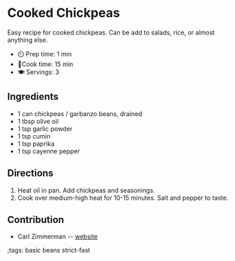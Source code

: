 # Cooked Chickpeas

Easy recipe for cooked chickpeas. Can be add to salads, rice, or almost anything else.

- ⏲️ Prep time: 1 min
- 🍳Cook time: 15 min
- 🍽️ Servings: 3

## Ingredients

- 1 can chickpeas / garbanzo beans, drained
- 1 tbsp olive oil
- 1 tsp garlic powder
- 1 tsp cumin
- 1 tsp paprika
- 1 tsp cayenne pepper

## Directions

1. Heat oil in pan. Add chickpeas and seasonings.
2. Cook over medium-high heat for 10-15 minutes. Salt and pepper to taste.

## Contribution

- Carl Zimmerman -- [website](https://codingwithcarl.com)

;tags: basic beans strict-fast
